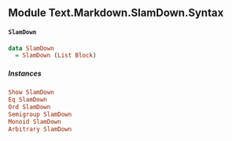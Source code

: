 ## Module Text.Markdown.SlamDown.Syntax

#### `SlamDown`

``` purescript
data SlamDown
  = SlamDown (List Block)
```

##### Instances
``` purescript
Show SlamDown
Eq SlamDown
Ord SlamDown
Semigroup SlamDown
Monoid SlamDown
Arbitrary SlamDown
```


